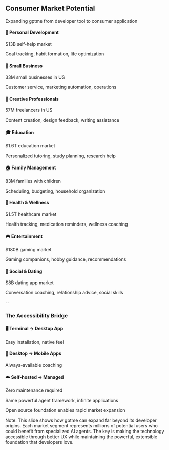## Consumer Market Potential

<div class="text-gray-500 text-center my-6">
  <p class="text-sm">Expanding gptme from developer tool to consumer application</p>
</div>

<div class="grid grid-cols-4 gap-3 my-6">
  <div class="fragment bg-blue-500/20 p-3 rounded-lg border border-blue-500/50">
    <h4 class="!my-0">🎯 Personal Development</h4>
    <div class="!text-sm italic">$13B self-help market</div>
    <p class="text-xs leading-tight">Goal tracking, habit formation, life optimization</p>
  </div>

  <div class="fragment bg-green-500/20 p-3 rounded-lg border border-green-500/50">
    <h4 class="!my-0">🏢 Small Business</h4>
    <div class="!text-sm italic">33M small businesses in US</div>
    <p class="text-xs leading-tight">Customer service, marketing automation, operations</p>
  </div>

  <div class="fragment bg-purple-500/20 p-3 rounded-lg border border-purple-500/50">
    <h4 class="!my-0">🎨 Creative Professionals</h4>
    <div class="!text-sm italic">57M freelancers in US</div>
    <p class="text-xs leading-tight">Content creation, design feedback, writing assistance</p>
  </div>

  <div class="fragment bg-orange-500/20 p-3 rounded-lg border border-orange-500/50">
    <h4 class="!my-0">🎓 Education</h4>
    <div class="!text-sm italic">$1.6T education market</div>
    <p class="text-xs leading-tight">Personalized tutoring, study planning, research help</p>
  </div>

  <div class="fragment bg-red-500/20 p-3 rounded-lg border border-red-500/50">
    <h4 class="!my-0">🏠 Family Management</h4>
    <div class="!text-sm italic">83M families with children</div>
    <p class="text-xs leading-tight">Scheduling, budgeting, household organization</p>
  </div>

  <div class="fragment bg-cyan-500/20 p-3 rounded-lg border border-cyan-500/50">
    <h4 class="!my-0">💊 Health & Wellness</h4>
    <div class="!text-sm italic">$1.5T healthcare market</div>
    <p class="text-xs leading-tight">Health tracking, medication reminders, wellness coaching</p>
  </div>

  <div class="fragment bg-yellow-500/20 p-3 rounded-lg border border-yellow-500/50">
    <h4 class="!my-0">🎮 Entertainment</h4>
    <div class="!text-sm italic">$180B gaming market</div>
    <p class="text-xs leading-tight">Gaming companions, hobby guidance, recommendations</p>
  </div>

  <div class="fragment bg-indigo-500/20 p-3 rounded-lg border border-indigo-500/50">
    <h4 class="!my-0">👥 Social & Dating</h4>
    <div class="!text-sm italic">$8B dating app market</div>
    <p class="text-xs leading-tight">Conversation coaching, relationship advice, social skills</p>
  </div>
</div>

--

<h3 class="text-lg mb-3 text-center">The Accessibility Bridge</h3>

<div class="my-6">
  <div class="grid grid-cols-3 gap-4">
    <div class="fragment bg-white/10 p-3 rounded-lg border border-white/20">
      <h4 class="mb-1 text-sm">🖥️ Terminal → Desktop App</h4>
      <p class="text-xs">Easy installation, native feel</p>
    </div>
    <div class="fragment bg-white/10 p-3 rounded-lg border border-white/20">
      <h4 class="mb-1 text-sm">📱 Desktop → Mobile Apps</h4>
      <p class="text-xs">Always-available coaching</p>
    </div>
    <div class="fragment bg-white/10 p-3 rounded-lg border border-white/20">
      <h4 class="mb-1 text-sm">☁️ Self-hosted → Managed</h4>
      <p class="text-xs">Zero maintenance required</p>
    </div>
  </div>
</div>

<div class="text-center mt-6">
  <p class="fragment text-base">Same powerful agent framework, infinite applications</p>
  <p class="fragment text-sm mt-2">Open source foundation enables rapid market expansion</p>
</div>

Note: This slide shows how gptme can expand far beyond its developer origins. Each market segment represents millions of potential users who could benefit from specialized AI agents. The key is making the technology accessible through better UX while maintaining the powerful, extensible foundation that developers love.
